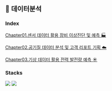 ## :bookmark_tabs: 데이터분석

### Index
[Chapter01.센서 데이터 활용 장비 이상진단 및 예측 :factory: ](./Chapter01/)


[Chapter02.공기질 데이터 분석 및 고객 리포트 기획 :cloud: ](./Chapter02/)

[Chapter03.기상 데이터 활용 전력 발전량 예측 :sunny: ](./Chapter03/)



### Stacks
<div>
  <img src="https://img.shields.io/badge/python-3776AB?style=for-the-badge&logo=python&logoColor=white"> 
  <img src="https://img.shields.io/badge/GoogleColab-F9AB00?style=for-the-badge&logo=googlecolab&logoColor=white">
 
</div>
